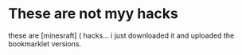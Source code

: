 # These are not myy hacks
these are [minesraft] ( hacks... i just downloaded it  and uploaded the bookmarklet versions.
